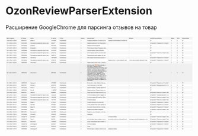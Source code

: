 # OzonReviewParserExtension
 Расширение GoogleChrome для парсинга отзывов на товар
<br>

![OzonReviewParserExtension](https://github.com/Nikita55612/OzonReviewParserExtension/blob/main/Screenshot.png)
